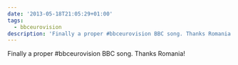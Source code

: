 ```yaml
---
date: '2013-05-18T21:05:29+01:00'
tags:
  - bbceurovision
description: 'Finally a proper #bbceurovision BBC song. Thanks Romania!'
---
```

Finally a proper #bbceurovision BBC song. Thanks Romania!
